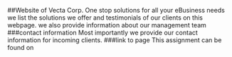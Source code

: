 ##Website of Vecta Corp. One stop solutions for all your eBusiness needs we list the solutions we offer and testimonials of our clients on this webpage.
we also provide information about our management team
###contact information
Most importantly we provide our contact information for incoming clients.
###link to page
This assignment can be found on
